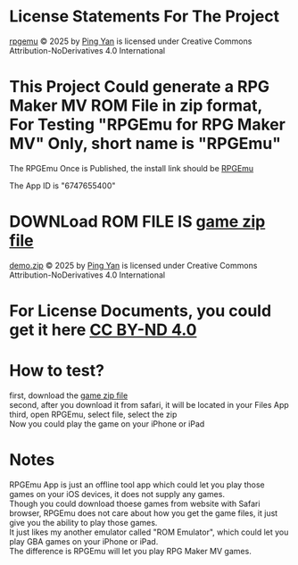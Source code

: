 # License Statements For The Project

[rpgemu](https://github.com/gzqyl/rpgemu) © 2025 by [Ping Yan](https://www.soulyin.com/) is licensed under Creative Commons Attribution-NoDerivatives 4.0 International 

# This Project Could generate a RPG Maker MV ROM File in zip format, For Testing "RPGEmu for RPG Maker MV" Only, short name is "RPGEmu"

The RPGEmu Once is Published, the install link should be [RPGEmu](https://apps.apple.com/us/app/id6747655400)

The App ID is "6747655400"

# DOWNLoad ROM FILE IS [game zip file](https://github.com/gzqyl/rpgemu/releases/download/test/demo.zip)
[demo.zip](https://github.com/gzqyl/rpgemu/releases/download/test/demo.zip) © 2025 by [Ping Yan](https://www.soulyin.com/) is licensed under Creative Commons Attribution-NoDerivatives 4.0 International

# For License Documents, you could get it here [CC BY-ND 4.0](https://creativecommons.org/licenses/by-nd/4.0)



# How to test?
first, download the [game zip file](https://github.com/gzqyl/rpgemu/releases/download/test/demo.zip)\
second, after you download it from safari, it will be located in your Files App\
third, open RPGEmu, select file, select the zip\
Now you could play the game on your iPhone or iPad

# Notes
RPGEmu App is just an offline tool app which could let you play those games on your iOS devices, it does not supply any games.\
Though you could download thoese games from website with Safari browser, RPGEmu does not care about how you get the game files, it just give you the ability to play those games.\
It just likes my another emulator called "ROM Emulator", which could let you play GBA games on your iPhone or iPad.\
The difference is RPGEmu will let you play RPG Maker MV games.
